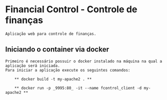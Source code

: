 # Financial Control - Controle de finanças
	
	Aplicação web para controle de finanças.

## Iniciando o container via docker

	Primeiro é necessário possuir o docker instalado na máquina na qual a aplicação será iniciada.
	Para iniciar a aplicação execute os seguintes comandos:

		** docker build -t my-apache2 . **

		** docker run -p _9995:80_ -it --name fcontrol_client -d my-apache2 **